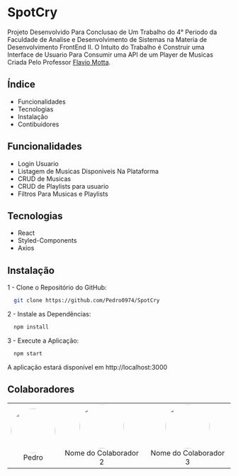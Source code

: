 # SpotCry
  Projeto Desenvolvido Para Conclusao de Um Trabalho do 4° Periodo da Faculdade de Analise e Desenvolvimento de Sistemas na Materia de Desenvolvimento FrontEnd II. O Intuito do Trabalho é Construir uma Interface de Usuario Para Consumir uma API  de um Player de Musicas Criada Pelo Professor [Flavio Motta](https://github.com/FlavioAAMotta).

## Índice
  * Funcionalidades
  * Tecnologias
  * Instalação
  * Contibuidores

## Funcionalidades
  * Login Usuario
  * Listagem de Musicas Disponiveis Na Plataforma
  * CRUD de Musicas
  * CRUD de Playlists para usuario
  * Filtros Para Musicas e Playlists

## Tecnologias
  * React
  * Styled-Components
  * Axios

## Instalação
  1 - Clone o Repositório do GitHub:
  ```bash
    git clone https://github.com/Pedro0974/SpotCry
  ```

  2 - Instale as Dependências:
  ```bash
    npm install
  ```

  3 - Execute a Aplicação:
  ```bash
    npm start
  ```
  A aplicação estará disponível em http://localhost:3000

## Colaboradores

<div align="center">
  <table>
    <tr>
      <td align="center">
        <a href="https://github.com/Pedro0974" style="text-decoration: none;">
          <img src="https://avatars.githubusercontent.com/u/111787020?v=4" width="100" height="100" style="border-radius: 50%;">
          <br>
          Pedro
        </a>
      </td>
      <td align="center">
        <a href="https://github.com/Colaborador2" style="text-decoration: none;">
          <img src="URL_DA_FOTO_COLABORADOR_2" width="100" height="100" style="border-radius: 50%;">
          <br>
          Nome do Colaborador 2
        </a>
      </td>
      <td align="center">
        <a href="https://github.com/Colaborador3" style="text-decoration: none;">
          <img src="URL_DA_FOTO_COLABORADOR_3" width="100" height="100" style="border-radius: 50%;">
          <br>
          Nome do Colaborador 3
        </a>
      </td>
    </tr>
  </table>
</div>



